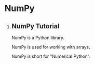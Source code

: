 # NumPy
<!DOCTYPE html>
<html>
<body>
    <ol>
        <li>
            <h2>NumPy Tutorial</h2>
            <p>NumPy is a Python library.</p>
            <p>NumPy is used for working with arrays.</p>
            <p>NumPy is short for "Numerical Python".</p>
        </li>
    </ol>
</body>
</html>